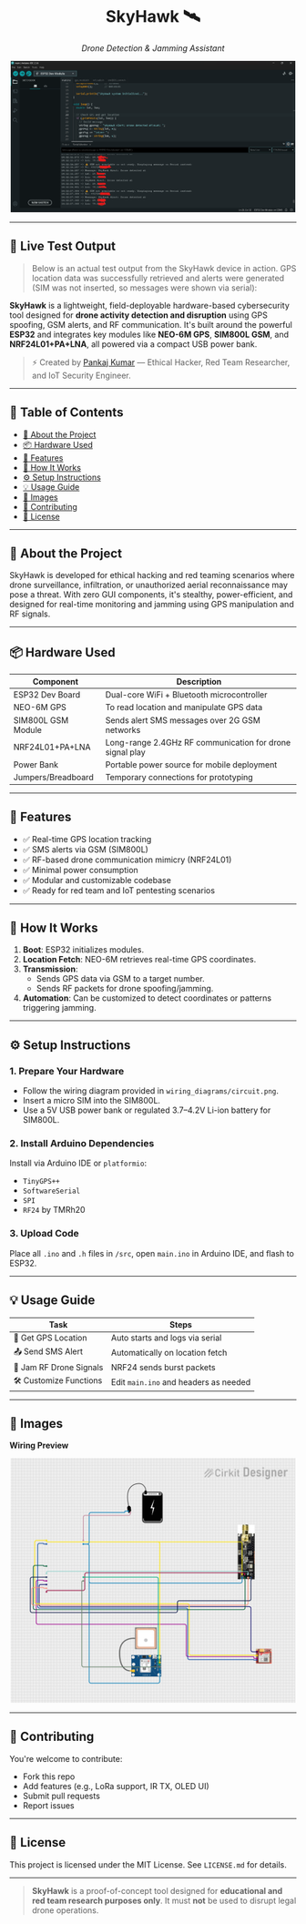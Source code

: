 
<h1 align="center">SkyHawk 🛰️</h1>

<p align="center"><i>Drone Detection & Jamming Assistant</i></p>

<p align="center">
  <img src="./wiring_diagrams/Test_result.png" alt="SkyHawk Test Result" width="500"/>
</p>

---

## 📡 Live Test Output

> Below is an actual test output from the SkyHawk device in action. GPS location data was successfully retrieved and alerts were generated (SIM was not inserted, so messages were shown via serial):



**SkyHawk** is a lightweight, field-deployable hardware-based cybersecurity tool designed for **drone activity detection and disruption** using GPS spoofing, GSM alerts, and RF communication. It's built around the powerful **ESP32** and integrates key modules like **NEO-6M GPS**, **SIM800L GSM**, and **NRF24L01+PA+LNA**, all powered via a compact USB power bank.

> ⚡️ Created by [Pankaj Kumar](mailto:pankajmouryax0@gmail.com) — Ethical Hacker, Red Team Researcher, and IoT Security Engineer.

---

## 🧠 Table of Contents

- [🔭 About the Project](#about-the-project)
- [📦 Hardware Used](#hardware-used)
- [🎯 Features](#features)
- [📡 How It Works](#how-it-works)
- [⚙️ Setup Instructions](#setup-instructions)
- [💡 Usage Guide](#usage-guide)
- [📸 Images](#images)
- [🤝 Contributing](#contributing)
- [📜 License](#license)

---

## 🔭 About the Project

SkyHawk is developed for ethical hacking and red teaming scenarios where drone surveillance, infiltration, or unauthorized aerial reconnaissance may pose a threat. With zero GUI components, it's stealthy, power-efficient, and designed for real-time monitoring and jamming using GPS manipulation and RF signals.

---

## 📦 Hardware Used

| Component              | Description                                             |
|------------------------|---------------------------------------------------------|
| ESP32 Dev Board        | Dual-core WiFi + Bluetooth microcontroller              |
| NEO-6M GPS             | To read location and manipulate GPS data                |
| SIM800L GSM Module     | Sends alert SMS messages over 2G GSM networks           |
| NRF24L01+PA+LNA        | Long-range 2.4GHz RF communication for drone signal play |
| Power Bank             | Portable power source for mobile deployment             |
| Jumpers/Breadboard     | Temporary connections for prototyping                   |

---

## 🎯 Features

- ✅ Real-time GPS location tracking
- ✅ SMS alerts via GSM (SIM800L)
- ✅ RF-based drone communication mimicry (NRF24L01)
- ✅ Minimal power consumption
- ✅ Modular and customizable codebase
- ✅ Ready for red team and IoT pentesting scenarios


---

## 📡 How It Works

1. **Boot**: ESP32 initializes modules.
2. **Location Fetch**: NEO-6M retrieves real-time GPS coordinates.
3. **Transmission**:
    - Sends GPS data via GSM to a target number.
    - Sends RF packets for drone spoofing/jamming.
4. **Automation**: Can be customized to detect coordinates or patterns triggering jamming.

---

## ⚙️ Setup Instructions

### 1. **Prepare Your Hardware**
- Follow the wiring diagram provided in `wiring_diagrams/circuit.png`.
- Insert a micro SIM into the SIM800L.
- Use a 5V USB power bank or regulated 3.7–4.2V Li-ion battery for SIM800L.

### 2. **Install Arduino Dependencies**

Install via Arduino IDE or `platformio`:
- `TinyGPS++`
- `SoftwareSerial`
- `SPI`
- `RF24` by TMRh20

### 3. **Upload Code**
Place all `.ino` and `.h` files in `/src`, open `main.ino` in Arduino IDE, and flash to ESP32.

---

## 💡 Usage Guide

| Task                       | Steps |
|----------------------------|-------|
| 📍 Get GPS Location        | Auto starts and logs via serial |
| 📤 Send SMS Alert          | Automatically on location fetch |
| 📶 Jam RF Drone Signals    | NRF24 sends burst packets |
| 🛠️ Customize Functions     | Edit `main.ino` and headers as needed |

---

## 📸 Images

**Wiring Preview**  
<p align="center">
  <img src="./wiring_diagrams/SkyHawk.png" alt="SkyHawk Circuit" width="500"/>
</p>

---
## 🤝 Contributing

You're welcome to contribute:

- Fork this repo
- Add features (e.g., LoRa support, IR TX, OLED UI)
- Submit pull requests
- Report issues

---

## 📜 License

This project is licensed under the MIT License. See `LICENSE.md` for details.

---

> **SkyHawk** is a proof-of-concept tool designed for **educational and red team research purposes only**. It must **not** be used to disrupt legal drone operations.
```

